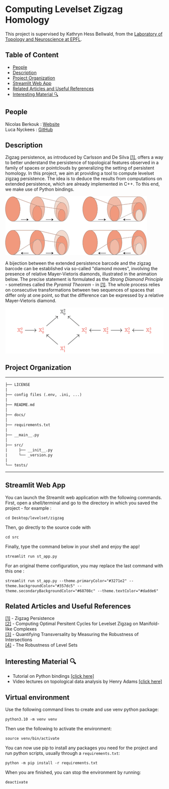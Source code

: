 
# Computing Levelset Zigzag Homology

This project is supervised by Kathryn Hess Bellwald, from the [Laboratory of Topology and Neuroscience at EPFL](https://www.epfl.ch/labs/hessbellwald-lab/).


## Table of Content

* [People](#people)
* [Description](#description)
* [Project Organization](#project-organization)
* [Streamlit Web App](#streamlit)
* [Related Articles and Useful References](#refs)
* [Interesting Material 🔍](#material)

## People

Nicolas Berkouk : [Website](https://nberkouk.github.io/)<br />
Luca Nyckees : [GitHub](https://github.com/LucaNyckees)

## Description

Zigzag persistence, as introduced by Carlsson and De Silva [[1]](https://arxiv.org/abs/0812.0197), offers a way to better understand the persistence of topological features observed in a family of spaces or pointclouds by generalizing the setting of persistent homology. In this project, we aim at providing a tool to compute levelset zigzag persistence. The idea is to deduce the results from computations on extended persistence, which are already implemented in C++. To this end, we make use of Python bindings.

<img width="450" alt="figure" src="https://github.com/LucaNyckees/zigzag/blob/main/figures/11-Figure2-1.png">

A bijection between the extended persistence barcode and the zigzag barcode can be established via so-called "diamond moves", involving the presence of relative Mayer-Vietoris diamonds, illustrated in the animation below. The precise statement is formulated as the *Strong Diamond Principle* - sometimes called the *Pyramid Theorem* - in [[1]](https://arxiv.org/abs/0812.0197). The whole process relies on consecutive transformations between two sequences of spaces that differ only at one point, so that the difference can be expressed by a relative Mayer-Vietoris diamond.

<img width="550" alt="figure" src="https://github.com/LucaNyckees/zigzag/blob/main/figures/pyramid_zigzag.gif">

## Project Organization
------------
```
├── LICENSE
|
├── config files (.env, .ini, ...)
|
├── README.md
│
├── docs/               
│
├── requirements.txt  
|
├── __main__.py
│
├── src/                
|     ├── __init__.py
|     └── _version.py
|
└── tests/
```
   
--------

## Streamlit Web App

You can launch the Streamlit web application with the following commands. First, open a shell/terminal and go to the directory in which you saved the project - for example :

```
cd Desktop/levelset/zigzag
```
Then, go directly to the source code with 

```
cd src
```

Finally, type the command below in your shell and enjoy the app!
```
streamlit run st_app.py
```
For an original theme configuration, you may replace the last command with this one :
```
streamlit run st_app.py --theme.primaryColor="#3271e2" --theme.backgroundColor="#357dc5" --theme.secondaryBackgroundColor="#68708c" --theme.textColor="#dadde6"
```

## Related Articles and Useful References

[[1]](https://arxiv.org/abs/0812.0197) - Zigzag Persistence\
[[2]](https://arxiv.org/abs/2105.00518) - Computing Optimal Persitent Cycles for Levelset Zigzag on Manifold-like Complexes\
[[3]](https://arxiv.org/abs/0911.2142) - Quantifying Transversality by Measuring the Robustness of Intersections\
[[4]](https://www.mrzv.org/publications/robustness-levelsets/esa/) - The Robustness of Level Sets

## Interesting Material 🔍

+ Tutorial on Python bindings [[click here]](https://realpython.com/python-bindings-overview/)
+ Video lectures on topological data analysis by Henry Adams [[click here]](https://www.math.colostate.edu/~adams/teaching/dsci475spr2021/)

## Virtual environment
Use the following command lines to create and use venv python package:
```
python3.10 -m venv venv
```
Then use the following to activate the environment:
```
source venv/bin/activate
```
You can now use pip to install any packages you need for the project and run python scripts, usually through a `requirements.txt`:
```
python -m pip install -r requirements.txt
```
When you are finished, you can stop the environment by running:
```
deactivate
```
